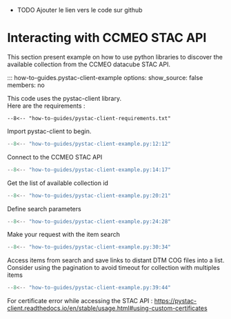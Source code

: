 * TODO Ajouter le lien vers le code sur github   

# Interacting with CCMEO STAC API
This section present example on how to use python libraries to discover the available
collection from the CCMEO datacube STAC API. 

::: how-to-guides.pystac-client-example
    options:
        show_source: false
        members: no

This code uses the pystac-client library.   
Here are the requirements : 
```
--8<-- "how-to-guides/pystac-client-requirements.txt"
```

Import pystac-client to begin.
```python
--8<-- "how-to-guides/pystac-client-example.py:12:12"
```

Connect to the CCMEO STAC API
```python
--8<-- "how-to-guides/pystac-client-example.py:14:17"
```

<!--- Ceci ne fonctionne pas comme voulu
Explore why
--8<-- "how-to-guides/pystac-client-example.py:19:19" -->
Get the list of available collection id
```python
--8<-- "how-to-guides/pystac-client-example.py:20:21"
```

Define search parameters
```python
--8<-- "how-to-guides/pystac-client-example.py:24:28"
```

Make your request with the item search 
```python
--8<-- "how-to-guides/pystac-client-example.py:30:34"
```
Access items from search and save links to distant DTM COG files into a list. Consider using the pagination to avoid timeout for collection with multiples items
```python
--8<-- "how-to-guides/pystac-client-example.py:39:44"
```

For certificate error while accessing the STAC API : <https://pystac-client.readthedocs.io/en/stable/usage.html#using-custom-certificates>





